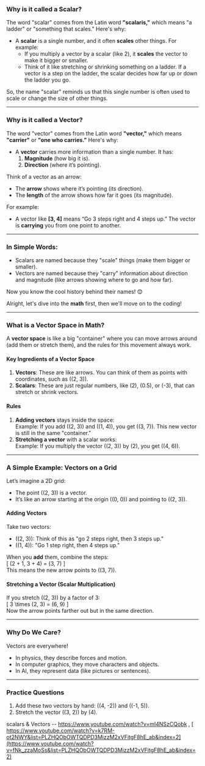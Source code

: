 ### **Why is it called a Scalar?**
The word "scalar" comes from the Latin word **"scalaris,"** which means "a ladder" or "something that scales." Here's why:

- A **scalar** is a single number, and it often **scales** other things. For example:
  - If you multiply a vector by a scalar (like 2), it **scales** the vector to make it bigger or smaller.
  - Think of it like stretching or shrinking something on a ladder. If a vector is a step on the ladder, the scalar decides how far up or down the ladder you go.

So, the name "scalar" reminds us that this single number is often used to scale or change the size of other things.

---

### **Why is it called a Vector?**
The word "vector" comes from the Latin word **"vector,"** which means **"carrier"** or **"one who carries."** Here's why:

- A **vector** carries more information than a single number. It has:
  1. **Magnitude** (how big it is).
  2. **Direction** (where it’s pointing).

Think of a vector as an arrow:
- The **arrow** shows where it’s pointing (its direction).
- The **length** of the arrow shows how far it goes (its magnitude).

For example:
- A vector like **[3, 4]** means “Go 3 steps right and 4 steps up.” The vector is **carrying** you from one point to another.

---

### **In Simple Words:**
- Scalars are named because they "scale" things (make them bigger or smaller).
- Vectors are named because they "carry" information about direction and magnitude (like arrows showing where to go and how far). 

Now you know the cool history behind their names! 😊




Alright, let's dive into the **math** first, then we'll move on to the coding!  

---

### **What is a Vector Space in Math?**  
A **vector space** is like a big "container" where you can move arrows around (add them or stretch them), and the rules for this movement always work.  

#### **Key Ingredients of a Vector Space**  
1. **Vectors**: These are like arrows. You can think of them as points with coordinates, such as \((2, 3)\).  
2. **Scalars**: These are just regular numbers, like \(2\), \(0.5\), or \(-3\), that can stretch or shrink vectors.  

#### **Rules**  
1. **Adding vectors** stays inside the space:  
   Example: If you add \((2, 3)\) and \((1, 4)\), you get \((3, 7)\). This new vector is still in the same "container."  
2. **Stretching a vector** with a scalar works:  
   Example: If you multiply the vector \((2, 3)\) by \(2\), you get \((4, 6)\).  

---

### **A Simple Example: Vectors on a Grid**  
Let’s imagine a 2D grid:  
- The point \((2, 3)\) is a vector.  
- It’s like an arrow starting at the origin \((0, 0)\) and pointing to \((2, 3)\).  

#### **Adding Vectors**  
Take two vectors:  
- \((2, 3)\): Think of this as "go 2 steps right, then 3 steps up."  
- \((1, 4)\): "Go 1 step right, then 4 steps up."  

When you **add** them, combine the steps:  
\[ (2 + 1, 3 + 4) = (3, 7) \]  
This means the new arrow points to \((3, 7)\).  

#### **Stretching a Vector (Scalar Multiplication)**  
If you stretch \((2, 3)\) by a factor of 3:  
\[ 3 \times (2, 3) = (6, 9) \]  
Now the arrow points farther out but in the same direction.  

---

### **Why Do We Care?**  
Vectors are everywhere!  
- In physics, they describe forces and motion.  
- In computer graphics, they move characters and objects.  
- In AI, they represent data (like pictures or sentences).  

---

### **Practice Questions**  
1. Add these two vectors by hand: \((4, -2)\) and \((-1, 5)\).  
2. Stretch the vector \((3, 2)\) by \(4\).  



scalars  & Vectors -- https://www.youtube.com/watch?v=ml4NSzCQobk ,
[ https://www.youtube.com/watch?v=k7RM-ot2NWY&list=PLZHQObOWTQDPD3MizzM2xVFitgF8hE_ab&index=2](https://www.youtube.com/watch?v=fNk_zzaMoSs&list=PLZHQObOWTQDPD3MizzM2xVFitgF8hE_ab&index=2)


